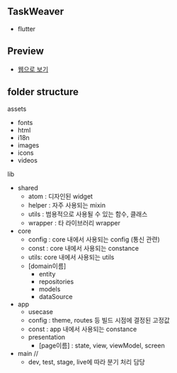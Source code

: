 ## TaskWeaver
- flutter

## Preview
- [웹으로 보기](https://taskweaver-front.web.app/)

## folder structure
assets

- fonts
- html
- i18n
- images
- icons
- videos

lib

- shared
    - atom : 디자인된 widget
    - helper : 자주 사용되는 mixin
    - utils : 범용적으로 사용될 수 있는 함수, 클래스
    - wrapper : 타 라이브러리 wrapper
- core
    - config : core 내에서 사용되는 config (통신 관련)
    - const : core 내에서 사용되는 constance
    - utils: core 내에서 사용되는 utils
    - [domain이름]
        - entity
        - repositories
        - models
        - dataSource
- app
    - usecase
    - config : theme, routes 등 빌드 시점에 결정된 고정값
    - const : app 내에서 사용되는 constance
    - presentation
        - [page이름] : state, view, viewModel, screen
- main //
    - dev, test, stage, live에 따라 분기 처리 담당

